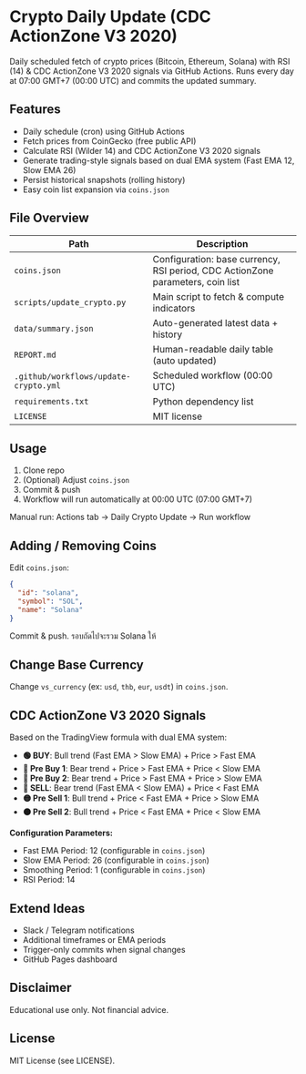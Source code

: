 # Crypto Daily Update (CDC ActionZone V3 2020)

Daily scheduled fetch of crypto prices (Bitcoin, Ethereum, Solana) with RSI (14) & CDC ActionZone V3 2020 signals via GitHub Actions. Runs every day at 07:00 GMT+7 (00:00 UTC) and commits the updated summary.

## Features
- Daily schedule (cron) using GitHub Actions
- Fetch prices from CoinGecko (free public API)
- Calculate RSI (Wilder 14) and CDC ActionZone V3 2020 signals
- Generate trading-style signals based on dual EMA system (Fast EMA 12, Slow EMA 26)
- Persist historical snapshots (rolling history)
- Easy coin list expansion via `coins.json`

## File Overview
| Path | Description |
|------|-------------|
| `coins.json` | Configuration: base currency, RSI period, CDC ActionZone parameters, coin list |
| `scripts/update_crypto.py` | Main script to fetch & compute indicators |
| `data/summary.json` | Auto-generated latest data + history |
| `REPORT.md` | Human-readable daily table (auto updated) |
| `.github/workflows/update-crypto.yml` | Scheduled workflow (00:00 UTC) |
| `requirements.txt` | Python dependency list |
| `LICENSE` | MIT license |

## Usage
1. Clone repo
2. (Optional) Adjust `coins.json`
3. Commit & push
4. Workflow will run automatically at 00:00 UTC (07:00 GMT+7)

Manual run: Actions tab -> Daily Crypto Update -> Run workflow

## Adding / Removing Coins
Edit `coins.json`:
```json
{
  "id": "solana",
  "symbol": "SOL",
  "name": "Solana"
}
```
Commit & push. รอบถัดไปจะรวม Solana ให้

## Change Base Currency
Change `vs_currency` (ex: `usd`, `thb`, `eur`, `usdt`) in `coins.json`.

## CDC ActionZone V3 2020 Signals
Based on the TradingView formula with dual EMA system:
- **🟢 BUY**: Bull trend (Fast EMA > Slow EMA) + Price > Fast EMA
- **🔵 Pre Buy 1**: Bear trend + Price > Fast EMA + Price < Slow EMA
- **🔵 Pre Buy 2**: Bear trend + Price > Fast EMA + Price > Slow EMA
- **🔴 SELL**: Bear trend (Fast EMA < Slow EMA) + Price < Fast EMA
- **🟡 Pre Sell 1**: Bull trend + Price < Fast EMA + Price > Slow EMA
- **🟠 Pre Sell 2**: Bull trend + Price < Fast EMA + Price < Slow EMA

**Configuration Parameters:**
- Fast EMA Period: 12 (configurable in `coins.json`)
- Slow EMA Period: 26 (configurable in `coins.json`)
- Smoothing Period: 1 (configurable in `coins.json`)
- RSI Period: 14

## Extend Ideas
- Slack / Telegram notifications
- Additional timeframes or EMA periods
- Trigger-only commits when signal changes
- GitHub Pages dashboard

## Disclaimer
Educational use only. Not financial advice.

## License
MIT License (see LICENSE).